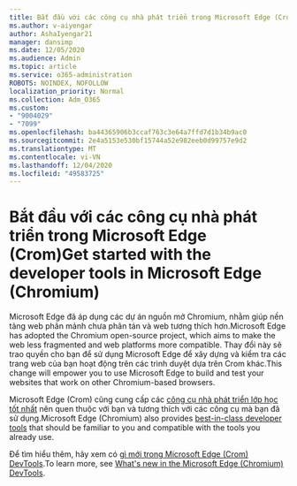 ```yaml
---
title: Bắt đầu với các công cụ nhà phát triển trong Microsoft Edge (Crom)
ms.author: v-aiyengar
author: AshaIyengar21
manager: dansimp
ms.date: 12/05/2020
ms.audience: Admin
ms.topic: article
ms.service: o365-administration
ROBOTS: NOINDEX, NOFOLLOW
localization_priority: Normal
ms.collection: Adm_O365
ms.custom:
- "9004029"
- "7099"
ms.openlocfilehash: ba44365906b3ccaf763c3e64a7ffd7d1b34b9ac0
ms.sourcegitcommit: 2e4a5153e530bf15744a52e982eeb0d99757e9d2
ms.translationtype: MT
ms.contentlocale: vi-VN
ms.lasthandoff: 12/04/2020
ms.locfileid: "49583725"
---
```

# <a name="get-started-with-the-developer-tools-in-microsoft-edge-chromium"></a><span data-ttu-id="8637d-102">Bắt đầu với các công cụ nhà phát triển trong Microsoft Edge (Crom)</span><span class="sxs-lookup"><span data-stu-id="8637d-102">Get started with the developer tools in Microsoft Edge (Chromium)</span></span>

<span data-ttu-id="8637d-103">Microsoft Edge đã áp dụng các dự án nguồn mở Chromium, nhằm giúp nền tảng web phân mảnh chưa phân tán và web tương thích hơn.</span><span class="sxs-lookup"><span data-stu-id="8637d-103">Microsoft Edge has adopted the Chromium open-source project, which aims to make the web less fragmented and web platforms more compatible.</span></span> <span data-ttu-id="8637d-104">Thay đổi này sẽ trao quyền cho bạn để sử dụng Microsoft Edge để xây dựng và kiểm tra các trang web của bạn hoạt động trên các trình duyệt dựa trên Crom khác.</span><span class="sxs-lookup"><span data-stu-id="8637d-104">This change will empower you to use Microsoft Edge to build and test your websites that work on other Chromium-based browsers.</span></span>

<span data-ttu-id="8637d-105">Microsoft Edge (Crom) cũng cung cấp các [công cụ nhà phát triển lớp học tốt nhất](https://go.microsoft.com/fwlink/?linkid=2134941) nên quen thuộc với bạn và tương thích với các công cụ mà bạn đã sử dụng.</span><span class="sxs-lookup"><span data-stu-id="8637d-105">Microsoft Edge (Chromium) also provides [best-in-class developer tools](https://go.microsoft.com/fwlink/?linkid=2134941) that should be familiar to you and compatible with the tools you already use.</span></span>

<span data-ttu-id="8637d-106">Để tìm hiểu thêm, hãy xem có [gì mới trong Microsoft Edge (Crom) DevTools](https://go.microsoft.com/fwlink/?linkid=2135020).</span><span class="sxs-lookup"><span data-stu-id="8637d-106">To learn more, see [What's new in the Microsoft Edge (Chromium) DevTools](https://go.microsoft.com/fwlink/?linkid=2135020).</span></span>